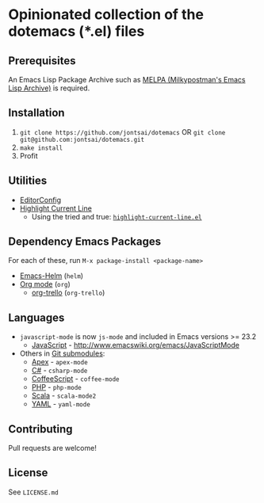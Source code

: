 # Opinionated collection of the dotemacs (*.el) files

## Prerequisites

An Emacs Lisp Package Archive such as [MELPA (Milkypostman's Emacs Lisp Archive)](https://melpa.org) is required.

## Installation

1. `git clone https://github.com/jontsai/dotemacs` OR `git clone git@github.com:jontsai/dotemacs.git`
1. `make install`
1. Profit

## Utilities

- [EditorConfig](https://editorconfig.org/)
- [Highlight Current Line](http://www.emacswiki.org/emacs/HighlightCurrentLine)
  - Using the tried and true: [`highlight-current-line.el`](http://www.emacswiki.org/emacs/highlight-current-line.el)

## Dependency Emacs Packages

For each of these, run `M-x package-install <package-name>`

- [Emacs-Helm](https://github.com/emacs-helm/helm) (`helm`)
- [Org mode](https://orgmode.org/) (`org`)
  - [org-trello](http://org-trello.github.io/) (`org-trello`)

## Languages

- `javascript-mode` is now `js-mode` and included in Emacs versions >= 23.2
  - [JavaScript](https://en.wikipedia.org/wiki/JavaScript) - http://www.emacswiki.org/emacs/JavaScriptMode
- Others in [Git submodules](https://git-scm.com/book/en/v2/Git-Tools-Submodules):
  - [Apex](https://en.wikipedia.org/wiki/Salesforce.com#Apex) - `apex-mode`
  - [C#](https://en.wikipedia.org/wiki/C_Sharp_%28programming_language%29) - `csharp-mode`
  - [CoffeeScript](https://coffeescript.org/) - `coffee-mode`
  - [PHP](https://www.php.net/) - `php-mode`
  - [Scala](https://scala-lang.org/) - `scala-mode2`
  - [YAML](https://yaml.org/) - `yaml-mode`

## Contributing

Pull requests are welcome!

## License

See `LICENSE.md`
